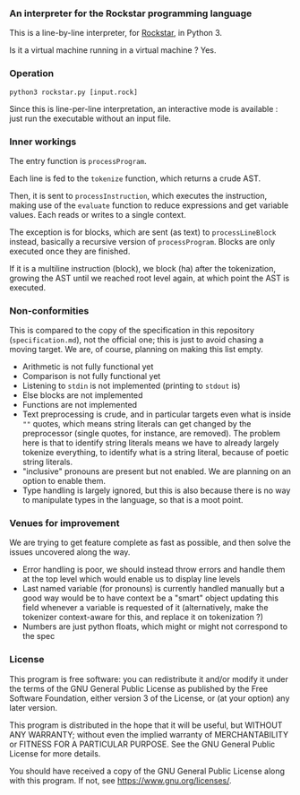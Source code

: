 ### An interpreter for the Rockstar programming language

This is a line-by-line interpreter, for [Rockstar](https://github.com/dylanbeattie/rockstar/), in Python 3.

Is it a virtual machine running in a virtual machine ? Yes.


### Operation

`python3 rockstar.py [input.rock]`

Since this is line-per-line interpretation, an interactive mode is available : just run the executable without an input file.

### Inner workings

The entry function is `processProgram`.

Each line is fed to the `tokenize` function, which returns a crude AST.

Then, it is sent to `processInstruction`, which executes the instruction, making use of the `evaluate` function to reduce expressions and get variable values. Each reads or writes to a single context.

The exception is for blocks, which are sent (as text) to `processLineBlock` instead, basically a recursive version of `processProgram`. Blocks are only executed once they are finished.

If it is a multiline instruction (block), we block (ha) after the tokenization, growing the AST until we reached root level again, at which point the AST is executed.


### Non-conformities

This is compared to the copy of the specification in this repository (`specification.md`), not the official one; this is just to avoid chasing a moving target. We are, of course, planning on making this list empty.

 - Arithmetic is not fully functional yet
 - Comparison is not fully functional yet
 - Listening to `stdin` is not implemented (printing to `stdout` is)
 - Else blocks are not implemented
 - Functions are not implemented
 - Text preprocessing is crude, and in particular targets even what is inside `""` quotes, which means string literals can get changed by the preprocessor (single quotes, for instance, are removed). The problem here is that to identify string literals means we have to already largely tokenize everything, to identify what is a string literal, because of poetic string literals.
 - "inclusive" pronouns are present but not enabled. We are planning on an option to enable them.
 - Type handling is largely ignored, but this is also because there is no way to manipulate types in the language, so that is a moot point.

### Venues for improvement

We are trying to get feature complete as fast as possible, and then solve the issues uncovered along the way.

 - Error handling is poor, we should instead throw errors and handle them at the top level which would enable us to display line levels
 - Last named variable (for pronouns) is currently handled manually but a good way would be to have context be a "smart" object updating this field whenever a variable is requested of it (alternatively, make the tokenizer context-aware for this, and replace it on tokenization ?)
 - Numbers are just python floats, which might or might not correspond to the spec

### License

This program is free software: you can redistribute it and/or modify it under the terms of the GNU General Public License as published by the Free Software Foundation, either version 3 of the License, or (at your option) any later version.

This program is distributed in the hope that it will be useful, but WITHOUT ANY WARRANTY; without even the implied warranty of MERCHANTABILITY or FITNESS FOR A PARTICULAR PURPOSE.  See the GNU General Public License for more details.

You should have received a copy of the GNU General Public License along with this program.  If not, see <https://www.gnu.org/licenses/>.
